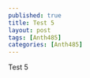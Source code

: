 ```yaml
---
published: true
title: Test 5
layout: post
tags: [Anth485]
categories: [Anth485]
---
```

Test 5